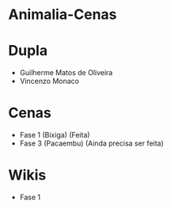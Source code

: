 # Animalia-Cenas

# Dupla
- Guilherme Matos de Oliveira
- Vincenzo Monaco

# Cenas
- Fase 1 (Bixiga) (Feita)
- Fase 3 (Pacaembu) (Ainda precisa ser feita)

# Wikis
-  Fase 1 <a href = [(https://github.com/GuilhermeM777/Animalia-Cenas/wiki/Fase-1-(Bixiga))]> 
